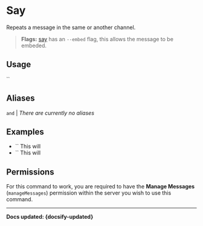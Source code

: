 # Say
Repeats a message in the same or another channel.
> **Flags:** [say](/commands/misc/say) has an `--embed` flag, this allows the message to be embeded.

## Usage
``

## Aliases
`` and `` | *There are currently no aliases*

## Examples
- `` This will 
- `` This will 

## Permissions
For this command to work, you are required to have the **Manage Messages** (`manageMessages`)  permission within the server you wish to use this command.

----

**Docs updated: {docsify-updated}**